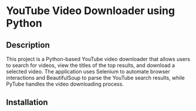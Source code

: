 # YouTube Video Downloader using Python

## Description
This project is a Python-based YouTube video downloader that allows users to search for videos, view the titles  of the top results, and download a selected video. The application uses Selenium to automate browser interactions and BeautifulSoup to parse the YouTube search results, while PyTube handles the video downloading process.

## Installation
